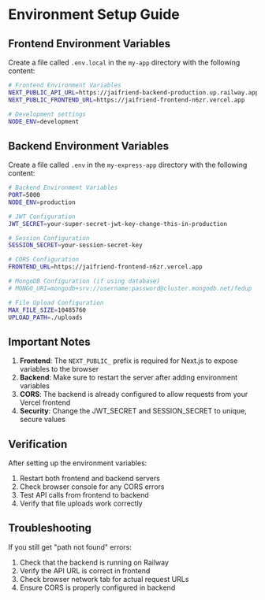 # Environment Setup Guide

## Frontend Environment Variables

Create a file called `.env.local` in the `my-app` directory with the following content:

```bash
# Frontend Environment Variables
NEXT_PUBLIC_API_URL=https://jaifriend-backend-production.up.railway.app
NEXT_PUBLIC_FRONTEND_URL=https://jaifriend-frontend-n6zr.vercel.app

# Development settings
NODE_ENV=development
```

## Backend Environment Variables

Create a file called `.env` in the `my-express-app` directory with the following content:

```bash
# Backend Environment Variables
PORT=5000
NODE_ENV=production

# JWT Configuration
JWT_SECRET=your-super-secret-jwt-key-change-this-in-production

# Session Configuration
SESSION_SECRET=your-session-secret-key

# CORS Configuration
FRONTEND_URL=https://jaifriend-frontend-n6zr.vercel.app

# MongoDB Configuration (if using database)
# MONGO_URI=mongodb+srv://username:password@cluster.mongodb.net/fedup

# File Upload Configuration
MAX_FILE_SIZE=10485760
UPLOAD_PATH=./uploads
```

## Important Notes

1. **Frontend**: The `NEXT_PUBLIC_` prefix is required for Next.js to expose variables to the browser
2. **Backend**: Make sure to restart the server after adding environment variables
3. **CORS**: The backend is already configured to allow requests from your Vercel frontend
4. **Security**: Change the JWT_SECRET and SESSION_SECRET to unique, secure values

## Verification

After setting up the environment variables:

1. Restart both frontend and backend servers
2. Check browser console for any CORS errors
3. Test API calls from frontend to backend
4. Verify that file uploads work correctly

## Troubleshooting

If you still get "path not found" errors:

1. Check that the backend is running on Railway
2. Verify the API URL is correct in frontend
3. Check browser network tab for actual request URLs
4. Ensure CORS is properly configured in backend 